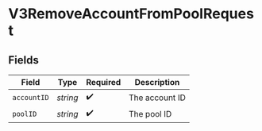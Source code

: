 # V3RemoveAccountFromPoolRequest


## Fields

| Field              | Type               | Required           | Description        |
| ------------------ | ------------------ | ------------------ | ------------------ |
| `accountID`        | *string*           | :heavy_check_mark: | The account ID     |
| `poolID`           | *string*           | :heavy_check_mark: | The pool ID        |
